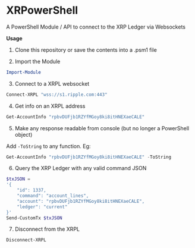 # XRPowerShell
A PowerShell Module / API to connect to the XRP Ledger via Websockets

**Usage**

1. Clone this repository or save the contents into a .psm1 file

2. Import the Module
```powershell
Import-Module 
```
3. Connect to a XRPL websocket
```powershell
Connect-XRPL "wss://s1.ripple.com:443"
```
4. Get info on an XRPL address
```powershell
Get-AccountInfo "rpbvDUFjb1RZYfMGoy8ki8itHNEXaeCALE"
```

5. Make any response readable from console (but no longer a PowerShell object)

Add `-ToString` to any function. Eg:
```powershell
Get-AccountInfo "rpbvDUFjb1RZYfMGoy8ki8itHNEXaeCALE" -ToString
```

6. Query the XRP Ledger with any valid command JSON
```powershell
$txJSON =
'{
    "id": 1337,
    "command": "account_lines",
    "account": "rpbvDUFjb1RZYfMGoy8ki8itHNEXaeCALE",
    "ledger": "current"
}'
Send-CustomTx $txJSON
```

7. Disconnect from the XRPL
```powershell
Disconnect-XRPL
```
